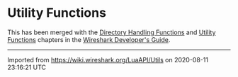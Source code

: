 # Utility Functions

This has been merged with the [Directory Handling Functions](https://www.wireshark.org/docs/wsdg_html_chunked/lua_module_Dir.html) and [Utility Functions](https://www.wireshark.org/docs/wsdg_html_chunked/lua_module_Utility.html) chapters in the [Wireshark Developer's Guide](https://www.wireshark.org/docs/wsdg_html_chunked).

---

Imported from https://wiki.wireshark.org/LuaAPI/Utils on 2020-08-11 23:16:21 UTC
